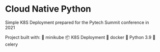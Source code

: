 # Cloud Native Python

Simple K8S Deployment prepared for the Pytech Summit conference in 2021

Project built with:
🧊 minikube
📦 K8S Deployment
🚢 docker
🐍 Python 3.9
🥬 celery
